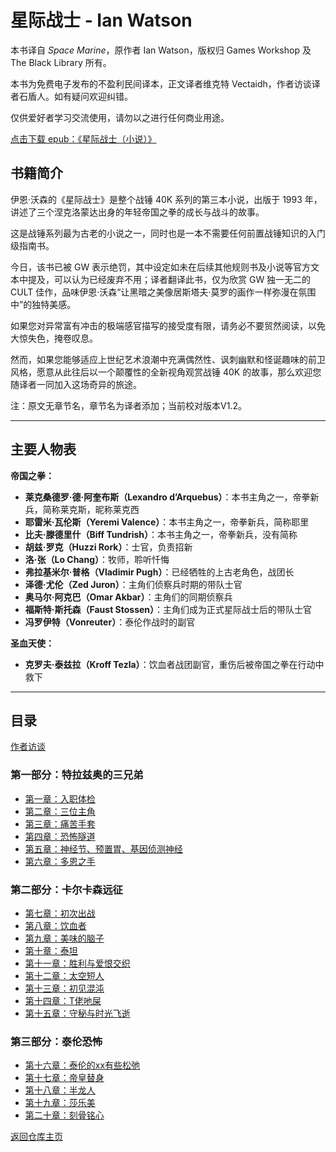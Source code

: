 # 星际战士 - Ian Watson

本书译自 *Space Marine*，原作者 Ian Watson，版权归 Games Workshop 及 The Black Library 所有。

本书为免费电子发布的不盈利民间译本，正文译者维克特 Vectaidh，作者访谈译者石盾人。如有疑问欢迎纠错。

仅供爱好者学习交流使用，请勿以之进行任何商业用途。

[点击下载 epub：《星际战士（小说）》](星际战士（小说）.epub)

## 书籍简介

伊恩·沃森的《星际战士》是整个战锤 40K 系列的第三本小说，出版于 1993 年，讲述了三个涅克洛蒙达出身的年轻帝国之拳的成长与战斗的故事。

这是战锤系列最为古老的小说之一，同时也是一本不需要任何前置战锤知识的入门级指南书。

今日，该书已被 GW 表示绝罚，其中设定如未在后续其他规则书及小说等官方文本中提及，可以认为已经废弃不用；译者翻译此书，仅为欣赏 GW 独一无二的 CULT 佳作，品味伊恩·沃森“让黑暗之美像居斯塔夫·莫罗的画作一样弥漫在氛围中”的独特美感。

如果您对异常富有冲击的极端感官描写的接受度有限，请务必不要贸然阅读，以免大惊失色，掩卷叹息。

然而，如果您能够适应上世纪艺术浪潮中充满偶然性、讽刺幽默和怪诞趣味的前卫风格，愿意从此往后以一个颠覆性的全新视角观赏战锤 40K 的故事，那么欢迎您随译者一同加入这场奇异的旅途。

注：原文无章节名，章节名为译者添加；当前校对版本V1.2。

---

## 主要人物表

**帝国之拳：**
- **莱克桑德罗·德·阿奎布斯（Lexandro d’Arquebus）**：本书主角之一，帝拳新兵，简称莱克斯，昵称莱克西
- **耶雷米·瓦伦斯（Yeremi Valence）**：本书主角之一，帝拳新兵，简称耶里
- **比夫·滕德里什（Biff Tundrish）**：本书主角之一，帝拳新兵，没有简称
- **胡兹·罗克（Huzzi Rork）**：士官，负责招新
- **洛·张（Lo Chang）**：牧师，聆听忏悔
- **弗拉基米尔·普格（Vladimir Pugh）**：已经牺牲的上古老角色，战团长
- **泽德·尤伦（Zed Juron）**：主角们侦察兵时期的带队士官
- **奥马尔·阿克巴（Omar Akbar）**：主角们的同期侦察兵
- **福斯特·斯托森（Faust Stossen）**：主角们成为正式星际战士后的带队士官
- **冯罗伊特（Vonreuter）**：泰伦作战时的副官

**圣血天使：**
- **克罗夫·泰兹拉（Kroff Tezla）**：饮血者战团副官，重伤后被帝国之拳在行动中救下

---

## 目录

[作者访谈](/CommorraghNotGomorrah/Space_Marine/author_interview.html)

### 第一部分：特拉兹奥的三兄弟
- [第一章：入职体检](/CommorraghNotGomorrah/Space_Marine/chapter1)
- [第二章：三位主角](/CommorraghNotGomorrah/Space_Marine/chapter2)
- [第三章：痛苦手套](/CommorraghNotGomorrah/Space_Marine/chapter3)
- [第四章：恐怖隧道](/CommorraghNotGomorrah/Space_Marine/chapter4)
- [第五章：神经节、预置胃、基因侦测神经](/CommorraghNotGomorrah/Space_Marine/chapter5)
- [第六章：多恩之手](/CommorraghNotGomorrah/Space_Marine/chapter6)

### 第二部分：卡尔卡森远征
- [第七章：初次出战](/CommorraghNotGomorrah/Space_Marine/chapter7)
- [第八章：饮血者](/CommorraghNotGomorrah/Space_Marine/chapter8)
- [第九章：美味的脑子](/CommorraghNotGomorrah/Space_Marine/chapter9)
- [第十章：泰坦](/CommorraghNotGomorrah/Space_Marine/chapter10)
- [第十一章：胜利与爱恨交织](/CommorraghNotGomorrah/Space_Marine/chapter11)
- [第十二章：太空短人](/CommorraghNotGomorrah/Space_Marine/chapter12)
- [第十三章：初见混沌](/CommorraghNotGomorrah/Space_Marine/chapter13)
- [第十四章：T佬吔屎](/CommorraghNotGomorrah/Space_Marine/chapter14)
- [第十五章：守秘与时光飞逝](/CommorraghNotGomorrah/Space_Marine/chapter15)

### 第三部分：泰伦恐怖
- [第十六章：泰伦的xx有些松弛](/CommorraghNotGomorrah/Space_Marine/chapter16)
- [第十七章：帝皇替身](/CommorraghNotGomorrah/Space_Marine/chapter17)
- [第十八章：半龙人](/CommorraghNotGomorrah/Space_Marine/chapter18)
- [第十九章：莎乐美](/CommorraghNotGomorrah/Space_Marine/chapter19)
- [第二十章：刻骨铭心](/CommorraghNotGomorrah/Space_Marine/chapter20)


[返回仓库主页](/CommorraghNotGomorrah/index)
